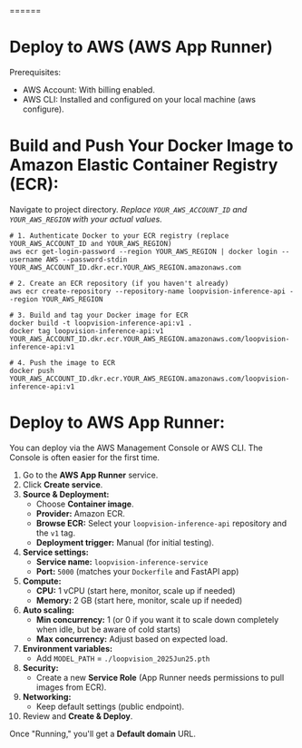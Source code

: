 
======



# Deploy to AWS (AWS App Runner)

Prerequisites:
- AWS Account: With billing enabled.
- AWS CLI: Installed and configured on your local machine (aws configure).



# Build and Push Your Docker Image to Amazon Elastic Container Registry (ECR):

Navigate to project directory.
*Replace `YOUR_AWS_ACCOUNT_ID` and `YOUR_AWS_REGION` with your actual values.*

```
# 1. Authenticate Docker to your ECR registry (replace YOUR_AWS_ACCOUNT_ID and YOUR_AWS_REGION)
aws ecr get-login-password --region YOUR_AWS_REGION | docker login --username AWS --password-stdin YOUR_AWS_ACCOUNT_ID.dkr.ecr.YOUR_AWS_REGION.amazonaws.com

# 2. Create an ECR repository (if you haven't already)
aws ecr create-repository --repository-name loopvision-inference-api --region YOUR_AWS_REGION

# 3. Build and tag your Docker image for ECR
docker build -t loopvision-inference-api:v1 .
docker tag loopvision-inference-api:v1 YOUR_AWS_ACCOUNT_ID.dkr.ecr.YOUR_AWS_REGION.amazonaws.com/loopvision-inference-api:v1

# 4. Push the image to ECR
docker push YOUR_AWS_ACCOUNT_ID.dkr.ecr.YOUR_AWS_REGION.amazonaws.com/loopvision-inference-api:v1
```



# Deploy to AWS App Runner:


You can deploy via the AWS Management Console or AWS CLI. The Console is often easier for the first time.

1.  Go to the **AWS App Runner** service.
2.  Click **Create service**.
3.  **Source & Deployment:**
    * Choose **Container image**.
    * **Provider:** Amazon ECR.
    * **Browse ECR:** Select your `loopvision-inference-api` repository and the `v1` tag.
    * **Deployment trigger:** Manual (for initial testing).
4.  **Service settings:**
    * **Service name:** `loopvision-inference-service`
    * **Port:** `5000` (matches your `Dockerfile` and FastAPI app)
5.  **Compute:**
    * **CPU:** 1 vCPU (start here, monitor, scale up if needed)
    * **Memory:** 2 GB (start here, monitor, scale up if needed)
6.  **Auto scaling:**
    * **Min concurrency:** 1 (or 0 if you want it to scale down completely when idle, but be aware of cold starts)
    * **Max concurrency:** Adjust based on expected load.
7.  **Environment variables:**
    * Add `MODEL_PATH` = `./loopvision_2025Jun25.pth`
8.  **Security:**
    * Create a new **Service Role** (App Runner needs permissions to pull images from ECR).
9.  **Networking:**
    * Keep default settings (public endpoint).
10. Review and **Create & Deploy**.

Once "Running," you'll get a **Default domain** URL.

